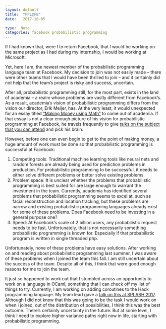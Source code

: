 ```yaml
---
layout: default
title:  "PPL@FB"
date:   2017-10-05

type:  Note
categories: facebook probabilistic programming
---
```

If I had known that, were I to return Facebook, that I would be working on the same project as I had during my internship, I would be working at Microsoft.

Yet, here I am, the newest member of the probabilistic programming language team at Facebook. My decision to join was not easily made – there were other teams that I would have been thrilled to join – and it certainly did not help that the team’s project is risky and success, uncertain. 

After all, probabilistic programming still, for the most part, exists in the land of academia – a realm whose problems are vastly different from Facebook’s. As a result, academia’s vision of probabilistic programming differs from the vision our director, Erik Meijer, has. At the very least, it would unexpected for an essay titled <a href="http://queue.acm.org/detail.cfm?id=3055303">“Making Money using Math”</a> to come out of academia. If that essay is not a clear enough picture of his vision for probabilistic programming at Facebook, he travels frequently to give <a href="https://popl18.sigplan.org/track/pps-2018">talks on the subject that you can attend</a> and pick his brain. 

However, before one can even begin to get to the point of making money, a huge amount of work must be done so that probabilistic programming is successful at Facebook: 
1. Competing tools: Traditional machine learning tools like neural nets and random forests are already being used for prediction problems in production. For probabilistic programming to be successful, it needs to either solve different problems or better solve existing problems.
2.  Problem space: It is unclear whether the problems that probabilistic programming is best suited for are large enough to warrant the investment in the team. Currently, academia has identified several problems that probabilistic programming seems to excel at, such as facial reconstruction and location tracking, but these problems are narrow and existing probabilistic programming languages already exist for some of these problems. Does Facebook need to be investing in a general purpose one? 
3. Speed: At Facebook’s scale of 2 billion users, any probabilistic request needs to be fast. Unfortunately, that is not necessarily something probabilistic programming is known for. Especially if that probabilistic program is written in single threaded php. 

Unfortunately, none of these problems have easy solutions. After working on and reading about probabilistic programming last summer, I was aware of these problems when I joined the team this fall. I am still uncertain about the success of the team. Despite all of this, I think that were good enough reasons for me to join the team.

It just so happened to work out that I stumbled across an opportunity to work on a language in OCaml, something that I can check off my list of things to try. Currently, I am working on adding coroutines to the Hack programming language. My team lead gave a <a href="https://2017.splashcon.org/event/splash-2017-splash-i-towards-ppl-extending-coroutines-in-hack-to-enable-probabilistic-programming">talk on this at SPLASH 2017</a>. Although I did not know that this was going to be the task I would work on when I joined, out of the distribution of possibilities, I think this was the best outcome. There’s certainly uncertainty in the future. But at some level, I think I need to explore higher variance paths right now in life, starting with probabilistic programming. 
